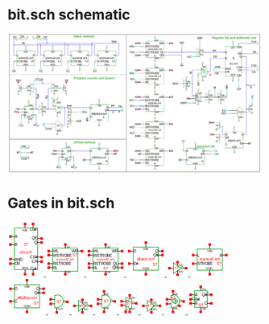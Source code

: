 # bit.sch schematic
![bit.sch](bit.png)
# Gates in bit.sch
[ ![alu](alu-sym.png) ](alu.html)
[ ![sramcell2](sramcell2-sym.png) ](sramcell2.html)
[ ![sramcell2s](sramcell2s-sym.png) ](sramcell2s.html)
[ ![dilatch](dilatch-sym.png) ](dilatch.html)
[ ![not](not-sym.png) ](not.html)
[ ![sramcell](sramcell-sym.png) ](sramcell.html)
[ ![dflipflop](dflipflop-sym.png) ](dflipflop.html)
[ ![nandod](nandod-sym.png) ](nandod.html)
[ ![notb](notb-sym.png) ](notb.html)
[ ![nand](nand-sym.png) ](nand.html)
[ ![seli](seli-sym.png) ](seli.html)
[ ![cnot](cnot-sym.png) ](cnot.html)
[ ![xnor](xnor-sym.png) ](xnor.html)
[ ![halfadd](halfadd-sym.png) ](halfadd.html)
